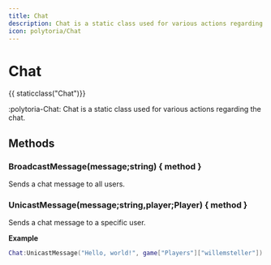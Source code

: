 ```yaml
---
title: Chat
description: Chat is a static class used for various actions regarding the chat.
icon: polytoria/Chat
---
```


# Chat

{{ staticclass("Chat")}}

:polytoria-Chat: Chat is a static class used for various actions regarding the chat.

## Methods

### BroadcastMessage(message;string) { method }

Sends a chat message to all users.

### UnicastMessage(message;string,player;Player) { method }

Sends a chat message to a specific user.

**Example**

```lua
Chat:UnicastMessage("Hello, world!", game["Players"]["willemsteller"])
```
